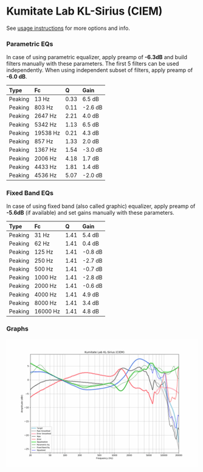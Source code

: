 # Kumitate Lab KL-Sirius (CIEM)
See [usage instructions](https://github.com/jaakkopasanen/AutoEq#usage) for more options and info.

### Parametric EQs
In case of using parametric equalizer, apply preamp of **-6.3dB** and build filters manually
with these parameters. The first 5 filters can be used independently.
When using independent subset of filters, apply preamp of **-6.0 dB**.

| Type    | Fc       |    Q | Gain    |
|:--------|:---------|:-----|:--------|
| Peaking | 13 Hz    | 0.33 | 6.5 dB  |
| Peaking | 803 Hz   | 0.11 | -2.6 dB |
| Peaking | 2647 Hz  | 2.21 | 4.0 dB  |
| Peaking | 5342 Hz  | 1.13 | 6.5 dB  |
| Peaking | 19538 Hz | 0.21 | 4.3 dB  |
| Peaking | 857 Hz   | 1.33 | 2.0 dB  |
| Peaking | 1367 Hz  | 1.54 | -3.0 dB |
| Peaking | 2006 Hz  | 4.18 | 1.7 dB  |
| Peaking | 4433 Hz  | 1.81 | 1.4 dB  |
| Peaking | 4536 Hz  | 5.07 | -2.0 dB |

### Fixed Band EQs
In case of using fixed band (also called graphic) equalizer, apply preamp of **-5.6dB**
(if available) and set gains manually with these parameters.

| Type    | Fc       |    Q | Gain    |
|:--------|:---------|:-----|:--------|
| Peaking | 31 Hz    | 1.41 | 5.4 dB  |
| Peaking | 62 Hz    | 1.41 | 0.4 dB  |
| Peaking | 125 Hz   | 1.41 | -0.8 dB |
| Peaking | 250 Hz   | 1.41 | -2.7 dB |
| Peaking | 500 Hz   | 1.41 | -0.7 dB |
| Peaking | 1000 Hz  | 1.41 | -2.8 dB |
| Peaking | 2000 Hz  | 1.41 | -0.6 dB |
| Peaking | 4000 Hz  | 1.41 | 4.9 dB  |
| Peaking | 8000 Hz  | 1.41 | 3.4 dB  |
| Peaking | 16000 Hz | 1.41 | 4.8 dB  |

### Graphs
![](./Kumitate%20Lab%20KL-Sirius%20(CIEM).png)
